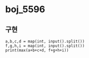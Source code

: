 
# boj_5596

## 구현

~~~python3
a,b,c,d = map(int, input().split())
f,g,h,i = map(int, input().split())
print(max(a+b+c+d, f+g+h+i))
~~~
